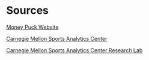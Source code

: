 # Sources

[Money Puck Website](https://moneypuck.com/data.htm)

[Carnegie Mellon Sports Analytics Center](https://www.cmu.edu/dietrich/statistics-datascience/cmsac/)

[Carnegie Mellon Sports Analytics Center Research Lab](https://www.cmu.edu/dietrich/statistics-datascience/cmsac/research-lab/index.html)
